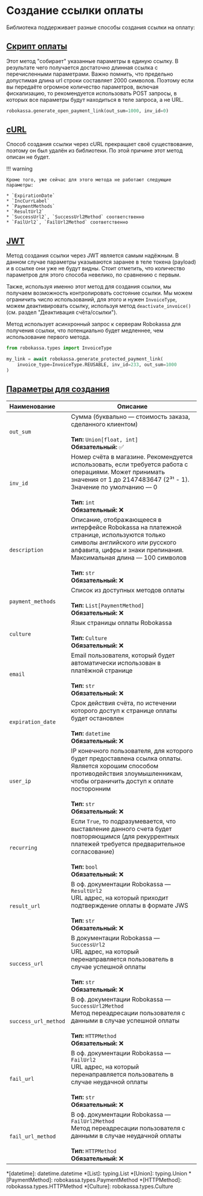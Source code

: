 # Создание ссылки оплаты

Библиотека поддерживает разные способы создания ссылки на оплату:


## [Скрипт оплаты](https://docs.robokassa.ru/script-pay/)

Этот метод "собирает" указанные параметры в единую ссылку. В результате чего получается достаточно длинная ссылка с перечисленными параметрами. Важно помнить, что предельно допустимая длина url строки составляет 2000 символов. Поэтому если вы передаёте огромное количество параметров, включая фискализацию, то рекомендуется использовать POST запросы, в которых все параметры будут находиться в теле запроса, а не URL.

```py
robokassa.generate_open_payment_link(out_sum=1000, inv_id=0)
```


## [cURL](https://web.archive.org/web/20240804061720/https://docs.robokassa.ru/pay-interface/#curl)

Способ создания ссылки через cURL прекращает своё существование, поэтому он был удалён из библиотеки. По этой причине этот метод описан не будет.

!!! warning

    Кроме того, уже сейчас для этого метода не работают следующие параметры:
    
    * `ExpirationDate`
    * `IncCurrLabel`
    * `PaymentMethods`
    * `ResultUrl2`
    * `SuccessUrl2`, `SuccessUrl2Method` соответственно
    * `FailUrl2`, `FailUrl2Method` соответственно


## [JWT](https://docs.robokassa.ru/pay-interface/#jwt)

Метод создания ссылки через JWT является самым надёжным. В данном случае параметры указываются заранее в теле токена (payload) и в ссылке они уже не будут видны. Стоит отметить, что количество параметров для этого способа невелико, по сравнению с первым.

Также, используя именно этот метод для создания ссылки, мы получаем возможность контролировать состояние ссылки. Мы можем ограничить число использований, для этого и нужен `InvoiceType`, можем деактивировать ссылку, используя метод `deactivate_invoice()` (см. раздел "Деактивация счёта/ссылки").

Метод использует асинхронный запрос к серверам Robokassa для получения ссылки, что потенциально будет медленнее, чем использование первого метода.

```python
from robokassa.types import InvoiceType

my_link = await robokassa.generate_protected_payment_link(
    invoice_type=InvoiceType.REUSABLE, inv_id=233, out_sum=1000
)
```


## [Параметры для создания](https://docs.robokassa.ru/script-parameters/)


| Наименование  | Описание |
|:----------|----------------------------------------------------------------------------------------------------------------------------------------------------------------------------------------------------|
| `out_sum` | Сумма (буквально — стоимость заказа, сделанного клиентом)  <br><br> **Тип:** `Union[float, int]`  <br> **Обязательный:** ✅ |
| `inv_id` | Номер счёта в магазине. Рекомендуется использовать, если требуется работа с операциями. Может принимать значения от 1 до 2147483647 (2³¹ - 1). Значение по умолчанию — 0  <br><br> **Тип:** `int`  <br> **Обязательный:** ❌ |
| `description` | Описание, отображающееся в интерфейсе Robokassa на платежной странице, используются только символы английского или русского алфавита, цифры и знаки препинания. Максимальная длина — 100 символов  <br><br> **Тип:** `str`  <br> **Обязательный:** ❌ |
| `payment_methods` | Список из доступных методов оплаты  <br><br> **Тип:** `List[PaymentMethod]`  <br> **Обязательный:** ❌ |
| `culture` | Язык страницы оплаты Robokassa  <br><br> **Тип:** `Culture`  <br> **Обязательный:** ❌ |
| `email` | Email пользователя, который будет автоматически использован в платёжной странице <br><br> **Тип:** `str`  <br> **Обязательный:** ❌ |
| `expiration_date` | Срок действия счёта, по истечении которого доступ к странице оплаты будет остановлен  <br><br> **Тип:** `datetime`  <br> **Обязательный:** ❌ |
| `user_ip` | IP конечного пользователя, для которого будет предоставлена ссылка оплаты. Является хорошим способом противодействия злоумышленникам, чтобы ограничить доступ к оплате посторонним  <br><br> **Тип:** `str`  <br> **Обязательный:** ❌ |
| `recurring` | Если `True`, то подразумевается, что выставление данного счета будет повторяющимся (для рекуррентных платежей требуется предварительное согласование)  <br><br> **Тип:** `bool`  <br> **Обязательный:** ❌ |
| `result_url` | В оф. документации Robokassa — `ResultUrl2`<br>URL адрес, на который приходит подтверждение оплаты в формате JWS  <br><br> **Тип:** `str`  <br> **Обязательный:** ❌ |
| `success_url` | В документации Robokassa — `SuccessUrl2`<br>URL адрес, на который перенаправляется пользователь в случае успешной оплаты  <br><br> **Тип:** `str`  <br> **Обязательный:** ❌ |
| `success_url_method` | В оф. документации Robokassa — `SuccessUrl2Method`<br>Метод переадресации пользователя с данными в случае успешной оплаты  <br><br> **Тип:** `HTTPMethod`  <br> **Обязательный:** ❌ |
| `fail_url` | В оф. документации Robokassa — `FailUrl2`<br>URL адрес, на который перенаправляется пользователь в случае неудачной оплаты  <br><br> **Тип:** `str`  <br> **Обязательный:** ❌ |
| `fail_url_method` | В оф. документации Robokassa — `FailUrl2Method`<br>Метод переадресации пользователя с данными в случае неудачной оплаты  <br><br> **Тип:** `HTTPMethod`  <br> **Обязательный:** ❌ |


*[datetime]: datetime.datetime
*[List]: typing.List
*[Union]: typing.Union
*[PaymentMethod]: robokassa.types.PaymentMethod
*[HTTPMethod]: robokassa.types.HTTPMethod
*[Culture]: robokassa.types.Culture
